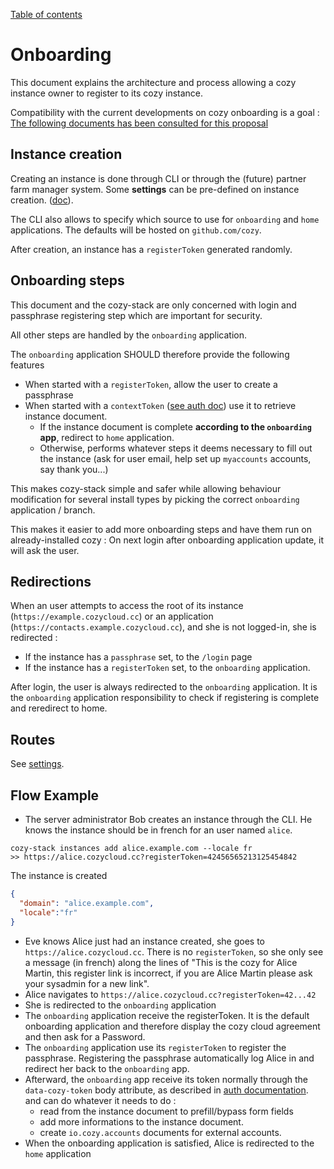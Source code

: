 [Table of contents](README.md#table-of-contents)

# Onboarding

This document explains the architecture and process allowing a cozy instance owner to register to its cozy instance.

Compatibility with the current developments on cozy onboarding is a goal : [The following documents has been consulted for this proposal]( https://github.com/cozy/cozy-proxy/blob/bf9af7f2342e3fc183a8b4e72bcedb909afa3eb8/docs/client/)

## Instance creation

Creating an instance is done through CLI or through the (future) partner farm manager system. Some **settings** can be pre-defined on instance creation. ([doc](instance.md#creation)).

The CLI also allows to specify which source to use for `onboarding` and `home` applications. The defaults will be hosted on `github.com/cozy`.

After creation, an instance has a `registerToken` generated randomly.

## Onboarding steps

This document and the cozy-stack are only concerned with login and passphrase registering step which are important for security.

All other steps are handled by the `onboarding` application.

The `onboarding` application SHOULD therefore provide the following features
- When started with a `registerToken`, allow the user to create a passphrase
- When started with a `contextToken` ([see auth doc](auth.md#how-to-get-a-token)) use it to retrieve instance document.
  - If the instance document is complete **according to the `onboarding` app**, redirect to `home` application.
  - Otherwise, performs whatever steps it deems necessary to fill out the instance (ask for user email, help set up `myaccounts` accounts, say thank you...)

This makes cozy-stack simple and safer while allowing behaviour modification for several install types by picking the correct `onboarding` application / branch.

This makes it easier to add more onboarding steps and have them run on already-installed cozy : On next login after onboarding application update, it will ask the user.

## Redirections

When an user attempts to access the root of its instance (`https://example.cozycloud.cc`) or an application (`https://contacts.example.cozycloud.cc`), and she is not logged-in, she is redirected :

- If the instance has a `passphrase` set, to the `/login` page
- If the instance has a `registerToken` set, to the `onboarding` application.

After login, the user is always redirected to the `onboarding` application. It is the `onboarding` application responsibility to check if registering is complete and reredirect to home.

## Routes

See [settings](settings.md).

## Flow Example

- The server administrator Bob creates an instance through the CLI. He knows the instance should be in french for an user named `alice`.
```
cozy-stack instances add alice.example.com --locale fr
>> https://alice.cozycloud.cc?registerToken=42456565213125454842
```
The instance is created
```json
{
  "domain": "alice.example.com",
  "locale":"fr"
}
```
- Eve knows Alice just had an instance created, she goes to `https://alice.cozycloud.cc`. There is no `registerToken`, so she only see a message (in french) along the lines of "This is the cozy for Alice Martin, this register link is incorrect, if you are Alice Martin please ask your sysadmin for a new link".
- Alice navigates to `https://alice.cozycloud.cc?registerToken=42...42`
- She is redirected to the `onboarding` application
- The `onboarding` application receive the registerToken. It is the default onboarding application and therefore display the cozy cloud agreement and then ask for a Password.
- The `onboarding` application use its `registerToken` to register the passphrase. Registering the passphrase automatically log Alice in and redirect her back to the `onboarding` app.
- Afterward, the `onboarding` app receive its token normally through the `data-cozy-token` body attribute, as described in [auth documentation](./auth.md). and can do whatever it needs to do :
  - read from the instance document to prefill/bypass form fields
  - add more informations to the instance document.
  - create `io.cozy.accounts` documents for external accounts.
- When the onboarding application is satisfied, Alice is redirected to the `home` application
